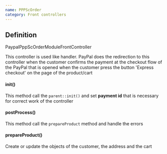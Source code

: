 ```yaml
---
name: PPPScOrder
category: Front controllers
---
```


## Definition

PaypalPppScOrderModuleFrontController

This controller is used like handler. PayPal does the redirection to this controller when
the customer confirms the payment at the checkout flow of the PayPal that is opened when
the customer press the button 'Express checkout' on the page of the product/cart

####  init()
This method call the `parent::init()` and set **payment id** that is necessary for correct 
work of the controller

#### postProcess()
This method call the `prepareProduct` method and handle the errors

#### prepareProduct()
Create or update the objects of the customer, the address and the cart

